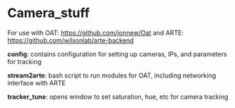 # Camera_stuff

For use with OAT: https://github.com/jonnew/Oat and ARTE: https://github.com/wilsonlab/arte-backend


<b>config</b>: contains configuration for setting up cameras, IPs, and parameters for tracking

<b>stream2arte</b>: bash script to run modules for OAT, including networking interface with ARTE

<b>tracker_tune</b>: opens window to set saturation, hue, etc for camera tracking
